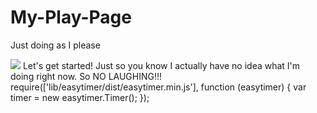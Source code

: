 # My-Play-Page
Just doing as I please
<!DOCTYPE html>
<html>
  <img src="https://www8.gsb.columbia.edu/articles/sites/articles/files/article_detailedimage/resized%20code-coding-computer-330771_1920x1080.jpg">
  <head>
    <title> This is only a expeiremental exercise.</title>
  </head>
  <body> Let's get started! Just so you know I actually have no idea what I'm doing right now. So NO LAUGHING!!!
  </body>
  require(['lib/easytimer/dist/easytimer.min.js'], function (easytimer) {
    var timer = new easytimer.Timer();
});
